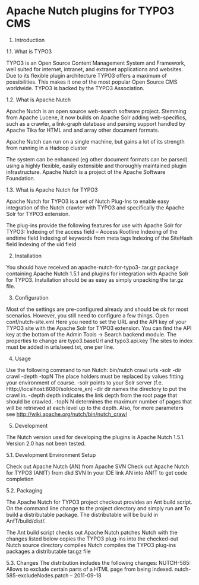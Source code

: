 Apache Nutch plugins for TYPO3 CMS
===============

1. Introduction

1.1. What is TYPO3

TYPO3 is an Open Source Content Management System and Framework, well suited for internet, intranet, and extranet applications and websites. Due to its flexible plugin architecture TYPO3 offers a maximum of possibilities. This makes it one of the most popular Open Source CMS worldwide.
TYPO3 is backed by the TYPO3 Association.

1.2. What is Apache Nutch

Apache Nutch is an open source web-search software project. Stemming from Apache Lucene, it now builds on Apache Solr adding web-specifics, such as a crawler, a link-graph database and parsing support handled by Apache Tika for HTML and and array other document formats.

Apache Nutch can run on a single machine, but gains a lot of its strength from running in a Hadoop cluster

The system can be enhanced (eg other document formats can be parsed) using a highly flexible, easily extensible and thoroughly maintained plugin infrastructure.
Apache Nutch is a project of the Apache Software Foundation.

1.3. What is Apache Nutch for TYPO3

Apache Nutch for TYPO3 is a set of Nutch Plug-Ins to enable easy integration of the Nutch crawler with TYPO3 and specifically the Apache Solr for TYPO3 extension.

The plug-ins provide the following features for use with Apache Solr for TYPO3:
Indexing of the access field – Access Rootline
Indexing of the endtime field
Indexing of keywords from meta tags
Indexing of the SiteHash field 
Indexing of the uid field

2. Installation

You should have received an apache-nutch-for-typo3-<version>.tar.gz package containing Apache Nutch 1.5.1 and plugins for integration with Apache Solr for TYPO3. 
Installation should be as easy as simply unpacking the tar.gz file.

3. Configuration

Most of the settings are pre-configured already and should be ok for most scenarios. However, you still need to configure a few things. Open conf/nutch-site.xml
Here you need to set the URL and the API key of your TYPO3 site with the Apache Solr for TYPO3 extension. You can find the API key at the bottom of the Admin Tools → Search backend module.
The properties to change are typo3.baseUrl and typo3.api.key
The sites to index must be added in urls/seed.txt, one per line.

4. Usage 

Use the following command to run Nutch:
bin/nutch crawl urls -solr <Solr URL> -dir crawl -depth <Indexing depth> -topN <Number of pages per level>
The place holders must be replaced by values fitting your environment of course.
-solr points to your Solr server (f.e. Http://localhost:8080/solr/core_en)
-dir dir names the directory to put the crawl in.
-depth depth indicates the link depth from the root page that should be crawled.
-topN N determines the maximum number of pages that will be retrieved at each level up to the depth.
Also, for more parameters see http://wiki.apache.org/nutch/bin/nutch_crawl 

5. Development

The Nutch version used for developing the plugins is Apache Nutch 1.5.1. Version 2.0 has not been tested.

5.1. Development Environment Setup

Check out Apache Nutch (AN) from Apache SVN
Check out Apache Nutch for TYPO3 (ANfT) from dkd SVN
In your IDE link AN into ANfT to get code completion

5.2. Packaging

The Apache Nutch for TYPO3 project checkout provides an Ant build script. On the command line change to the project directory and simply run ant To build a distributable package. The distributable will be build in AnfT/build/dist/.

The Ant build script 
checks out Apache Nutch
patches Nutch with the changes listed below
copies the TYPO3 plug-ins into the checked-out Nutch source directory
compiles Nutch
compiles the TYPO3 plug-ins
packages a distributable tar.gz file

5.3. Changes
The distribution includes the following changes:
NUTCH-585: Allows to exclude certain parts of a HTML page from being indexed. 
	nutch-585-excludeNodes.patch – 2011-09-18

